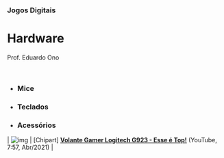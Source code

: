 ### Jogos Digitais

# Hardware

Prof. Eduardo Ono

<br>

  * ### Mice
  * ### Teclados
  * ### Acessórios

  | ![img](https://img.youtube.com/vi/vV85gCcNWgA/default.jpg) | [Chipart] [**Volante Gamer Logitech G923 - Esse é Top!**](https://www.youtube.com/watch?v=vV85gCcNWgA) (YouTube, 7:57, Abr/2021) |

<br>
